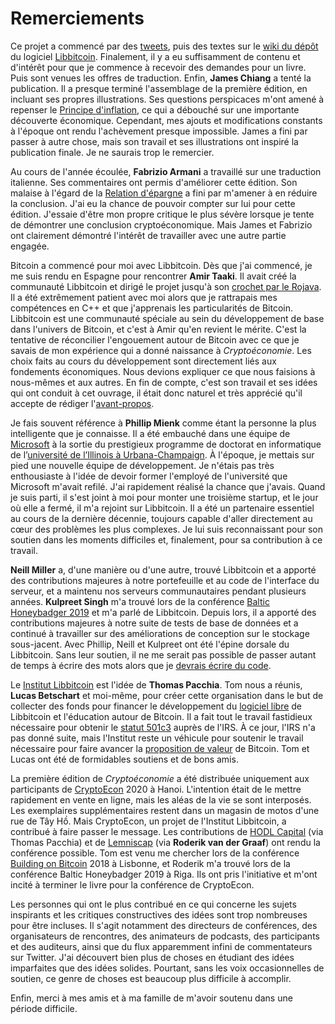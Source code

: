 Remerciements
=============

Ce projet a commencé par des [tweets](https://twitter.com), puis des textes sur le [wiki du dépôt](https://github.com/libbitcoin/libbitcoin-system/wiki/Cryptoeconomics) du logiciel [Libbitcoin](https://libbitcoin.info/). Finalement, il y a eu suffisamment de contenu et d'intérêt pour que je commence à recevoir des demandes pour un livre. Puis sont venues les offres de traduction. Enfin, **James Chiang** a tenté la publication. Il a presque terminé l'assemblage de la première édition, en incluant ses propres illustrations. Ses questions perspicaces m'ont amené à repenser le [Principe d'inflation](chapters/ch013-inflation-principle.md), ce qui a débouché sur une importante découverte économique. Cependant, mes ajouts et modifications constants à l'époque ont rendu l'achèvement presque impossible. James a fini par passer à autre chose, mais son travail et ses illustrations ont inspiré la publication finale. Je ne saurais trop le remercier.

Au cours de l'année écoulée, **Fabrizio Armani** a travaillé sur une traduction italienne. Ses commentaires ont permis d'améliorer cette édition. Son malaise à l'égard de la [Relation d'épargne](chapters/ch091-savings-relation.md) a fini par m'amener à en réduire la conclusion. J'ai eu la chance de pouvoir compter sur lui pour cette édition. J'essaie d'être mon propre critique le plus sévère lorsque je tente de démontrer une conclusion cryptoéconomique. Mais James et Fabrizio ont clairement démontré l'intérêt de travailler avec une autre partie engagée.

Bitcoin a commencé pour moi avec Libbitcoin. Dès que j'ai commencé, je me suis rendu en Espagne pour rencontrer **Amir Taaki**. Il avait créé la communauté Libbitcoin et dirigé le projet jusqu'à son [crochet par le Rojava](https://en.wikipedia.org/wiki/Amir_Taaki). Il a été extrêmement patient avec moi alors que je rattrapais mes compétences en C++ et que j'apprenais les particularités de Bitcoin. Libbitcoin est une communauté spéciale au sein du développement de base dans l'univers de Bitcoin, et c'est à Amir qu'en revient le mérite. C'est la tentative de réconcilier l'engouement autour de Bitcoin avec ce que je savais de mon expérience qui a donné naissance à *Cryptoéconomie*. Les choix faits au cours du développement sont directement liés aux fondements économiques. Nous devions expliquer ce que nous faisions à nous-mêmes et aux autres. En fin de compte, c'est son travail et ses idées qui ont conduit à cet ouvrage, il était donc naturel et très apprécié qu'il accepte de rédiger l'[avant-propos](chapters/ch002-foreword-by-amir-taaki.md).

Je fais souvent référence à **Phillip Mienk** comme étant la personne la plus intelligente que je connaisse. Il a été embauché dans une équipe de [Microsoft](https://www.microsoft.com/fr-fr/) à la sortie du prestigieux programme de doctorat en informatique de l’[université de l’Illinois à Urbana-Champaign](https://cs.illinois.edu). À l'époque, je mettais sur pied une nouvelle équipe de développement. Je n'étais pas très enthousiaste à l'idée de devoir former l'employé de l'université que Microsoft m'avait refilé. J'ai rapidement réalisé la chance que j'avais. Quand je suis parti, il s'est joint à moi pour monter une troisième startup, et le jour où elle a fermé, il m'a rejoint sur Libbitcoin. Il a été un partenaire essentiel au cours de la dernière décennie, toujours capable d'aller directement au cœur des problèmes les plus complexes. Je lui suis reconnaissant pour son soutien dans les moments difficiles et, finalement, pour sa contribution à ce travail.

**Neill Miller** a, d'une manière ou d'une autre, trouvé Libbitcoin et a apporté des contributions majeures à notre portefeuille et au code de l'interface du serveur, et a maintenu nos serveurs communautaires pendant plusieurs années. **Kulpreet Singh** m'a trouvé lors de la conférence [Baltic Honeybadger 2019](https://bh2019.hodlhodl.com) et m'a parlé de Libbitcoin. Depuis lors, il a apporté des contributions majeures à notre suite de tests de base de données et a continué à travailler sur des améliorations de conception sur le stockage sous-jacent. Avec Phillip, Neill et Kulpreet ont été l'épine dorsale du Libbitcoin. Sans leur soutien, il ne me serait pas possible de passer autant de temps à écrire des mots alors que je [devrais écrire du code](https://www.activism.net/cypherpunk/manifesto.html).

Le [Institut Libbitcoin](https://libbitcoininstitute.org) est l'idée de **Thomas Pacchia**. Tom nous a réunis, **Lucas Betschart** et moi-même, pour créer cette organisation dans le but de collecter des fonds pour financer le développement du [logiciel libre](https://fr.wikipedia.org/wiki/Free_Software_Foundation) de Libbitcoin et l'éducation autour de Bitcoin. Il a fait tout le travail fastidieux nécessaire pour obtenir le [statut 501c3](https://www.irs.gov/charities-non-profits/charitable-organizations/exemption-requirements-501c3-organizations) auprès de l'IRS. À ce jour, l'IRS n'a pas donné suite, mais l'Institut reste un véhicule pour soutenir le travail nécessaire pour faire avancer la [proposition de valeur](chapters/ch003-value-proposition.md) de Bitcoin. Tom et Lucas ont été de formidables soutiens et de bons amis.

La première édition de *Cryptoéconomie* a été distribuée uniquement aux participants de [CryptoEcon](https://cryptoecon.org/) 2020 à Hanoi. L'intention était de le mettre rapidement en vente en ligne, mais les aléas de la vie se sont interposés. Les exemplaires supplémentaires restent dans un magasin de motos d'une rue de Tây Hồ. Mais CryptoEcon, un projet de l'Institut Libbitcoin, a contribué à faire passer le message. Les contributions de [HODL Capital](https://www.hodl.capital) (via Thomas Pacchia) et de [Lemniscap](https://lemniscap.com) (via **Roderik van der Graaf**) ont rendu la conférence possible. Tom est venu me chercher lors de la conférence [Building on Bitcoin](https://building-on-bitcoin.com) 2018 à Lisbonne, et Roderik m'a trouvé lors de la conférence Baltic Honeybadger 2019 à Riga. Ils ont pris l'initiative et m'ont incité à terminer le livre pour la conférence de CryptoEcon.

Les personnes qui ont le plus contribué en ce qui concerne les sujets inspirants et les critiques constructives des idées sont trop nombreuses pour être incluses. Il s'agit notamment des directeurs de conférences, des organisateurs de rencontres, des animateurs de podcasts, des participants et des auditeurs, ainsi que du flux apparemment infini de commentateurs sur Twitter. J'ai découvert bien plus de choses en étudiant des idées imparfaites que des idées solides. Pourtant, sans les voix occasionnelles de soutien, ce genre de choses est beaucoup plus difficile à accomplir.

Enfin, merci à mes amis et à ma famille de m'avoir soutenu dans une période difficile.